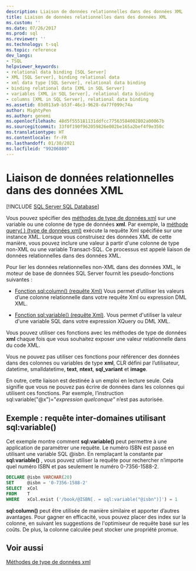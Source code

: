 ```yaml
---
description: Liaison de données relationnelles dans des données XML
title: Liaison de données relationnelles dans des données XML
ms.custom: ''
ms.date: 07/26/2017
ms.prod: sql
ms.reviewer: ''
ms.technology: t-sql
ms.topic: reference
dev_langs:
- TSQL
helpviewer_keywords:
- relational data binding [SQL Server]
- XML [SQL Server], binding relational data
- xml data type [SQL Server], relational data binding
- binding relational data [XML in SQL Server]
- variables [XML in SQL Server], relational data binding
- columns [XML in SQL Server], relational data binding
ms.assetid: 03d013a9-b53f-46c3-9628-da77f099c74a
author: MightyPen
ms.author: genemi
ms.openlocfilehash: 48d5f555181131ddfcc77563584002802a00067b
ms.sourcegitcommit: 33f0f190f962059826e002be165a2bef4f9e350c
ms.translationtype: HT
ms.contentlocale: fr-FR
ms.lasthandoff: 01/30/2021
ms.locfileid: "99206880"
---
```

# <a name="binding-relational-data-inside-xml-data"></a>Liaison de données relationnelles dans des données XML
[!INCLUDE [SQL Server SQL Database](../../includes/applies-to-version/sql-asdb.md)]

  Vous pouvez spécifier des [méthodes de type de données xml](../../t-sql/xml/xml-data-type-methods.md) sur une variable ou une colonne de type de données **xml**. Par exemple, la [méthode query&#40; &#41; &#40;type de données xml&#41;](../../t-sql/xml/query-method-xml-data-type.md) exécute la requête Xml spécifiée sur une instance XML. Lorsque vous construisez des données XML de cette manière, vous pouvez inclure une valeur à partir d'une colonne de type non-XML ou une variable Transact-SQL. Ce processus est appelé liaison de données relationnelles dans des données XML.  
  
 Pour lier les données relationnelles non-XML dans des données XML, le moteur de base de données SQL Server fournit les pseudo-fonctions suivantes :  
  
-   [Fonction sql:column&#40;&#41; &#40;requête Xml&#41;](../../xquery/xquery-extension-functions-sql-column.md) Vous permet d’utiliser les valeurs d’une colonne relationnelle dans votre requête Xml ou expression DML XML.  
  
-   [Fonction sql:variable&#40;&#41; &#40;requête Xml&#41;](../../xquery/xquery-extension-functions-sql-variable.md). Vous permet d'utiliser la valeur d'une variable SQL dans votre expression XQuery ou DML XML.  
  
 Vous pouvez utiliser ces fonctions avec les méthodes de type de données **xml** chaque fois que vous souhaitez exposer une valeur relationnelle dans du code XML.  
  
 Vous ne pouvez pas utiliser ces fonctions pour référencer des données dans des colonnes ou variables de type **xml**, CLR défini par l’utilisateur, datetime, smalldatetime, **text**, **ntext**, **sql_variant** et **image**.  
  
 En outre, cette liaison est destinée à un emploi en lecture seule. Cela signifie que vous ne pouvez pas écrire de données dans les colonnes qui utilisent ces fonctions. Par exemple, l’instruction sql:variable("\@x")="*expression quelconque"* n’est pas autorisée.  
  
## <a name="example-cross-domain-query-using-sqlvariable"></a>Exemple : requête inter-domaines utilisant sql:variable()  
 Cet exemple montre comment **sql:variable()** peut permettre à une application de paramétrer une requête. Le numéro ISBN est passé en utilisant une variable SQL @isbn. En remplaçant la constante par **sql:variable()** , vous pouvez utiliser la requête pour rechercher n’importe quel numéro ISBN et pas seulement le numéro 0-7356-1588-2.  
  
```sql
DECLARE @isbn VARCHAR(20)  
SET     @isbn = '0-7356-1588-2'  
SELECT  xCol  
FROM    T  
WHERE   xCol.exist ('/book/@ISBN[. = sql:variable("@isbn")]') = 1  
```  
  
 **sql:column()** peut être utilisée de manière similaire et apporter d’autres avantages. Pour gagner en efficacité, vous pouvez placer des index sur la colonne, en suivant les suggestions de l'optimiseur de requête basé sur les coûts. De plus, la colonne calculée peut stocker une propriété promue.  
  
## <a name="see-also"></a>Voir aussi  
 [Méthodes de type de données xml](../../t-sql/xml/xml-data-type-methods.md)  
  
  
